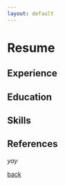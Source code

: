 ```yaml
---
layout: default
---
```


# Resume

## Experience

## Education

## Skills

## References

_yay_

[back](./)
